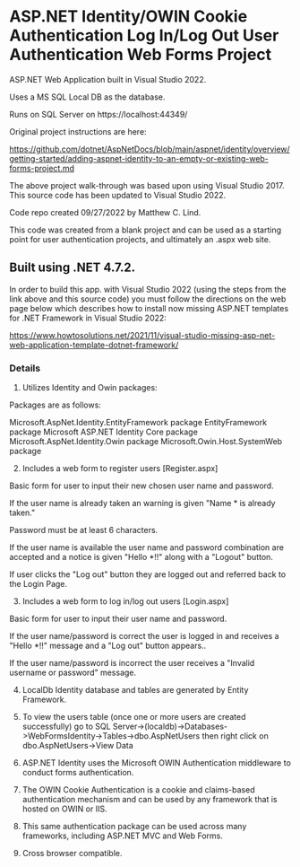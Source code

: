 # ASP.NET Identity/OWIN Cookie Authentication Log In/Log Out User Authentication Web Forms Project

ASP.NET Web Application built in Visual Studio 2022.

Uses a MS SQL Local DB as the database.

Runs on SQL Server on https://localhost:44349/

Original project instructions are here:

https://github.com/dotnet/AspNetDocs/blob/main/aspnet/identity/overview/getting-started/adding-aspnet-identity-to-an-empty-or-existing-web-forms-project.md

The above project walk-through was based upon using Visual Studio 2017. This source code has been updated to Visual Studio 2022.

Code repo created 09/27/2022 by Matthew C. Lind.

This code was created from a blank project and can be used as a starting point for user authentication projects, and ultimately an .aspx web site.

## Built using .NET 4.7.2.

In order to build this app. with Visual Studio 2022 (using the steps from the link above and this source code) you must follow the directions on the web page below which describes how to install now missing ASP.NET templates for .NET Framework in Visual Studio 2022:

https://www.howtosolutions.net/2021/11/visual-studio-missing-asp-net-web-application-template-dotnet-framework/

### Details

1. Utilizes Identity and Owin packages:

Packages are as follows:

Microsoft.AspNet.Identity.EntityFramework package
EntityFramework package
Microsoft ASP.NET Identity Core package
Microsoft.AspNet.Identity.Owin package
Microsoft.Owin.Host.SystemWeb package

2. Includes a web form to register users [Register.aspx]

Basic form for user to input their new chosen user name and password.

If the user name is already taken an warning is given "Name * is already taken."

Password must be at least 6 characters.

If the user name is available the user name and password combination are accepted and a notice is given "Hello *!!" along with a "Logout" button.

If user clicks the "Log out" button they are logged out and referred back to the Login Page.

3. Includes a web form to log in/log out users [Login.aspx]

Basic form for user to input their user name and password.

If the user name/password is correct the user is logged in and receives a "Hello *!!" message and a "Log out" button appears..

If the user name/password is incorrect the user receives a "Invalid username or password" message.

4. LocalDb Identity database and tables are generated by Entity Framework.

5. To view the users table (once one or more users are created successfully) go to SQL Server->(localdb)->Databases->WebFormsIdentity->Tables->dbo.AspNetUsers then right click on dbo.AspNetUsers->View Data

6. ASP.NET Identity uses the Microsoft OWIN Authentication middleware to conduct forms authentication.

7. The OWIN Cookie Authentication is a cookie and claims-based authentication mechanism and can be used by any framework that is hosted on OWIN or IIS.

8. This same authentication package can be used across many frameworks, including ASP.NET MVC and Web Forms.

9. Cross browser compatible.








